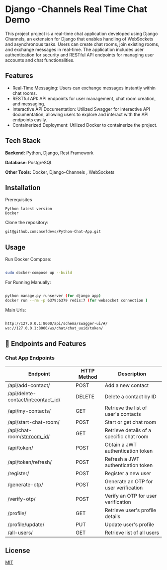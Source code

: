 
# Django -Channels Real Time Chat Demo

This project  project is a real-time chat application developed using Django Channels, an extension for Django that enables handling of WebSockets and asynchronous tasks. Users can create chat rooms, join existing rooms, and exchange messages in real-time. The application includes user authentication for security and RESTful API endpoints for managing user accounts and chat functionalities.


## Features

- Real-Time Messaging: Users can exchange messages instantly within chat rooms.
- RESTful API: API endpoints for user management, chat room creation, and messaging.
- Interactive API Documentation: Utilized Swagger for interactive API documentation, allowing users to explore and interact with the API endpoints easily.
- Containerized Deployment: Utilized Docker to containerize the project.


## Tech Stack

**Backend:** Python, Django, Rest Framework

**Database:** PostgreSQL

**Other Tools:** Docker, Django-Channels , WebSockets

## Installation

Prerequisites

    Python latest version
    Docker 

Clone the repository:
```bash 
git@github.com:asefdevs/Python-Chat-App.git
```
    
## Usage

Run Docker Compose:

```bash

sudo docker-compose up --build

```
For Running Manually:

```bash

python manage.py runserver (for django app)
docker run --rm -p 6379:6379 redis:7 (for websocket connection )

```
Main Urls:

```bash

http://127.0.0.1:8000/api/schema/swagger-ui/#/
ws://127.0.0.1:8000/ws/chat/chat_uuid/token/

```



## 🔗 Endpoints and Features


### Chat App Endpoints

| Endpoint                                | HTTP Method | Description                                       |
|-----------------------------------------|-------------|---------------------------------------------------|
| /api/add-contact/                       | POST        | Add a new contact                                 |
| /api/delete-contact/<int:contact_id>/   | DELETE      | Delete a contact by ID                            |
| /api/my-contacts/                       | GET         | Retrieve the list of user's contacts              |
| /api/start-chat-room/                   | POST        | Start or get chat room                             |
| /api/chat-room/<str:room_id>/           | GET         | Retrieve details of a specific chat room          |
| /api/token/                             | POST        | Obtain a JWT authentication token                 |
| /api/token/refresh/                    | POST        | Refresh a JWT authentication token                |
| /register/                              | POST        | Register a new user                               |
| /generate-otp/                          | POST        | Generate an OTP for user verification             |
| /verify-otp/                            | POST        | Verify an OTP for user verification               |
| /profile/                               | GET         | Retrieve user's profile details                   |
| /profile/update/                        | PUT         | Update user's profile                             |
| /all-users/                             | GET         | Retrieve list of all users                        |


## License

[MIT](https://choosealicense.com/licenses/mit/)

